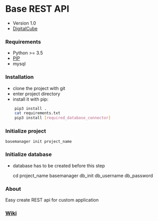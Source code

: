 # **Base REST API**

* Version 1.0
* [DigitalCube](http://digitalcube.rs/)

### Requirements

* Python >= 3.5
* [PIP](https://bootstrap.pypa.io/get-pip.py)
* mysql

### Installation

* clone the project with git
* enter project directory
* install it with pip:

```bash
    pip3 install .
    cat requirements.txt
    pip3 install [required_database_connector]
```

### Initialize project


    basemanager init project_name


### Initialize database


* database has to be created before this step


    cd project_name
    basemanager db_init db_username db_password

### About

Easy create REST api for custom application

### [Wiki](https://github.com/digital-cube/BASE/wiki)

